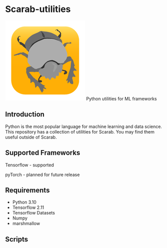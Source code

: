 # Scarab-utilities
![Scarab Icon](https://github.com/giild/ScarabApp/blob/main/images/kscarab_bw_256_icon.png)
Python utilities for ML frameworks

## Introduction
Python is the most popular language for machine learning and data science. This repository has a collection of utilities for Scarab. You may find them useful outside of Scarab. 

## Supported Frameworks
Tensorflow - supported

pyTorch - planned for future release

## Requirements

* Python 3.10
* Tensorflow 2.11
* Tensorflow Datasets
* Numpy
* marshmallow

## Scripts
